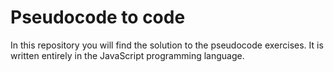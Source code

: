 # Pseudocode to code

In this repository you will find the solution to the pseudocode exercises. 
It is written entirely in the JavaScript programming language.
